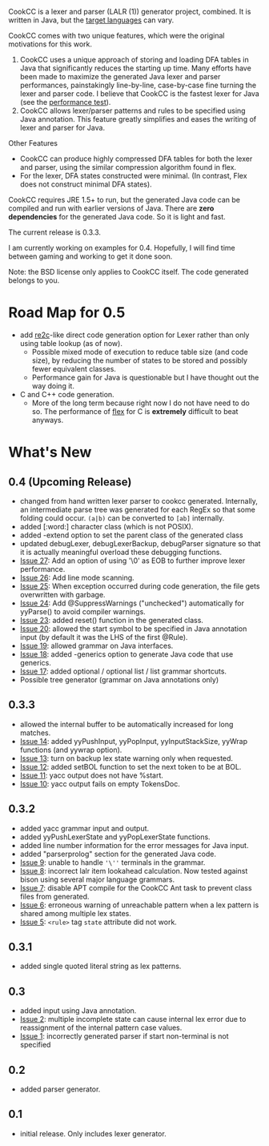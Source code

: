 CookCC is a lexer and parser (LALR (1)) generator project, combined.  It is written in Java, but the [target languages](TargetLanguages.md) can vary.

CookCC comes with two unique features, which were the original motivations for this work.

  1. CookCC uses a unique approach of storing and loading DFA tables in Java that significantly reduces the starting up time.  Many efforts have been made to maximize the generated Java lexer and parser performances, painstakingly line-by-line, case-by-case fine turning the lexer and parser code.  I believe that CookCC is the fastest lexer for Java (see the [performance test](TargetLanguageJava#Performance.md)).
  1. CookCC allows lexer/parser patterns and rules to be specified using Java annotation.  This feature greatly simplifies and eases the writing of lexer and parser for Java.

Other Features
  * CookCC can produce highly compressed DFA tables for both the lexer and parser, using the similar compression algorithm found in flex.
  * For the lexer, DFA states constructed were minimal.  (In contrast, Flex does not construct minimal DFA states).

CookCC requires JRE 1.5+ to run, but the generated Java code can be compiled and run with earlier versions of Java.  There are **zero dependencies** for the generated Java code.  So it is light and fast.

The current release is 0.3.3.

I am currently working on examples for 0.4.  Hopefully, I will find time between gaming and working to get it done soon.

Note: the BSD license only applies to CookCC itself.  The code generated belongs to you.

# Road Map for 0.5 #
  * add [re2c](http://re2c.org/)-like direct code generation option for Lexer rather than only using table lookup (as of now).
    * Possible mixed mode of execution to reduce table size (and code size), by reducing the number of states to be stored and possibly fewer equivalent classes.
    * Performance gain for Java is questionable but I have thought out the way doing it.
  * C and C++ code generation.
    * More of the long term because right now I do not have need to do so.  The performance of [flex](http://flex.sourceforge.net/) for C is **extremely** difficult to beat anyways.

# What's New #
## 0.4 (Upcoming Release) ##
  * changed from hand written lexer parser to cookcc generated.  Internally, an intermediate parse tree was generated for each RegEx so that some folding could occur.  `(a|b)` can be converted to `[ab]` internally.
  * added [:word:] character class (which is not POSIX).
  * added -extend option to set the parent class of the generated class
  * updated debugLexer, debugLexerBackup, debugParser signature so that it is actually meaningful overload these debugging functions.
  * [Issue 27](https://code.google.com/p/cookcc/issues/detail?id=27): Add an option of using '\0' as EOB to further improve lexer performance.
  * [Issue 26](https://code.google.com/p/cookcc/issues/detail?id=26): Add line mode scanning.
  * [Issue 25](https://code.google.com/p/cookcc/issues/detail?id=25): When exception occurred during code generation, the file gets overwritten with garbage.
  * [Issue 24](https://code.google.com/p/cookcc/issues/detail?id=24): Add @SuppressWarnings ("unchecked") automatically for yyParse() to avoid compiler warnings.
  * [Issue 23](https://code.google.com/p/cookcc/issues/detail?id=23): added reset() function in the generated class.
  * [Issue 20](https://code.google.com/p/cookcc/issues/detail?id=20): allowed the start symbol to be specified in Java annotation input (by default it was the LHS of the first @Rule).
  * [Issue 19](https://code.google.com/p/cookcc/issues/detail?id=19): allowed grammar on Java interfaces.
  * [Issue 18](https://code.google.com/p/cookcc/issues/detail?id=18): added -generics option to generate Java code that use generics.
  * [Issue 17](https://code.google.com/p/cookcc/issues/detail?id=17): added optional / optional list / list grammar shortcuts.
  * Possible tree generator (grammar on Java annotations only)

## 0.3.3 ##
  * allowed the internal buffer to be automatically increased for long matches.
  * [Issue 14](https://code.google.com/p/cookcc/issues/detail?id=14): added yyPushInput, yyPopInput, yyInputStackSize, yyWrap functions (and yywrap option).
  * [Issue 13](https://code.google.com/p/cookcc/issues/detail?id=13): turn on backup lex state warning only when requested.
  * [Issue 12](https://code.google.com/p/cookcc/issues/detail?id=12): added setBOL function to set the next token to be at BOL.
  * [Issue 11](https://code.google.com/p/cookcc/issues/detail?id=11): yacc output does not have %start.
  * [Issue 10](https://code.google.com/p/cookcc/issues/detail?id=10): yacc output fails on empty TokensDoc.

## 0.3.2 ##
  * added yacc grammar input and output.
  * added yyPushLexerState and yyPopLexerState functions.
  * added line number information for the error messages for Java input.
  * added "parserprolog" section for the generated Java code.
  * [Issue 9](https://code.google.com/p/cookcc/issues/detail?id=9): unable to handle `'\''` terminals in the grammar.
  * [Issue 8](https://code.google.com/p/cookcc/issues/detail?id=8): incorrect lalr item lookahead calculation.  Now tested against bison using several major language grammars.
  * [Issue 7](https://code.google.com/p/cookcc/issues/detail?id=7): disable APT compile for the CookCC Ant task to prevent class files from generated.
  * [Issue 6](https://code.google.com/p/cookcc/issues/detail?id=6): erroneous warning of unreachable pattern when a lex pattern is shared among multiple lex states.
  * [Issue 5](https://code.google.com/p/cookcc/issues/detail?id=5): `<rule>` tag `state` attribute did not work.

## 0.3.1 ##
  * added single quoted literal string as lex patterns.

## 0.3 ##
  * added input using Java annotation.
  * [Issue 2](https://code.google.com/p/cookcc/issues/detail?id=2): multiple incomplete state can cause internal lex error due to reassignment of the internal pattern case values.
  * [Issue 1](https://code.google.com/p/cookcc/issues/detail?id=1): incorrectly generated parser if start non-terminal is not specified

## 0.2 ##
  * added parser generator.

## 0.1 ##
  * initial release.  Only includes lexer generator.